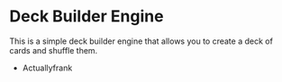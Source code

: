 # Deck Builder Engine

This is a simple deck builder engine that allows you to create a deck of cards and shuffle them.

- Actuallyfrank
